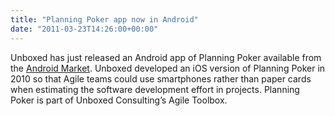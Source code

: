 ```yaml
---
title: "Planning Poker app now in Android"
date: "2011-03-23T14:26:00+00:00"
---
```


<p>Unboxed has just released an Android app of Planning Poker available from the <a href="https://market.android.com/details?id=com.ubxd.poker">Android Market</a>. Unboxed developed an iOS version of Planning Poker in 2010 so that Agile teams could use smartphones rather than paper cards when estimating the software development effort in projects. Planning Poker is part of Unboxed Consulting&rsquo;s Agile Toolbox.</p>

